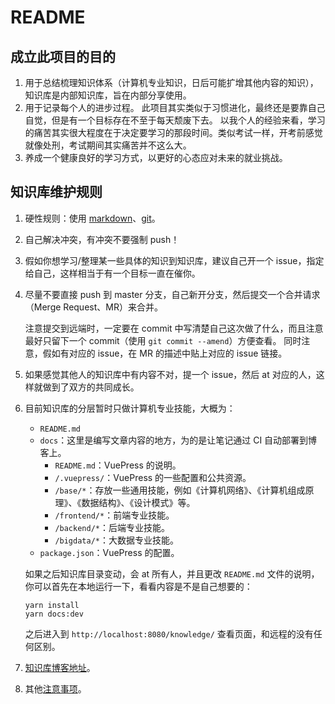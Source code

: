 # README

## 成立此项目的目的

1. 用于总结梳理知识体系（计算机专业知识，日后可能扩增其他内容的知识），知识库是内部知识库，旨在内部分享使用。
1. 用于记录每个人的进步过程。
    此项目其实类似于习惯进化，最终还是要靠自己自觉，但是有一个目标存在不至于每天颓废下去。
    以我个人的经验来看，学习的痛苦其实很大程度在于决定要学习的那段时间。类似考试一样，开考前感觉就像处刑，考试期间其实痛苦并不这么大。
1. 养成一个健康良好的学习方式，以更好的心态应对未来的就业挑战。

## 知识库维护规则

1. 硬性规则：使用 [markdown](https://www.runoob.com/markdown/md-tutorial.html)、[git](https://learngitbranching.js.org/?locale=zh_CN)。
1. 自己解决冲突，有冲突不要强制 push！
1. 假如你想学习/整理某一些具体的知识到知识库，建议自己开一个 issue，指定给自己，这样相当于有一个目标一直在催你。
1. 尽量不要直接 push 到 master 分支，自己新开分支，然后提交一个合并请求（Merge Request、MR）来合并。

    注意提交到远端时，一定要在 commit 中写清楚自己这次做了什么，而且注意最好只留下一个 commit（使用 `git commit --amend`）方便查看。
    同时注意，假如有对应的 issue，在 MR 的描述中贴上对应的 issue 链接。

1. 如果感觉其他人的知识库中有内容不对，提一个 issue，然后 at 对应的人，这样就做到了双方的共同成长。
1. 目前知识库的分层暂时只做计算机专业技能，大概为：

    - `README.md`
    - `docs`：这里是编写文章内容的地方，为的是让笔记通过 CI 自动部署到博客上。
        - `README.md`：VuePress 的说明。
        - `/.vuepress/`：VuePress 的一些配置和公共资源。
        - `/base/*`：存放一些通用技能，例如《计算机网络》、《计算机组成原理》、《数据结构》、《设计模式》等。
        - `/frontend/*`：前端专业技能。
        - `/backend/*`：后端专业技能。
        - `/bigdata/*`：大数据专业技能。
    - `package.json`：VuePress 的配置。

    如果之后知识库目录变动，会 at 所有人，并且更改 `README.md` 文件的说明，你可以首先在本地运行一下，看看内容是不是自己想要的：

    ```yarn
    yarn install
    yarn docs:dev
    ```

    之后进入到 `http://localhost:8080/knowledge/` 查看页面，和远程的没有任何区别。

1. [知识库博客地址](http://causes.cloud/)。
1. 其他[注意事项](http://causes.cloud/about)。
